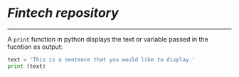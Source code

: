 # *Fintech repository*
---

A `print` function in python displays the text or variable passed in the fucntion as output:

```python
text = 'This is a sentence that you would like to display.'
print (text)
```